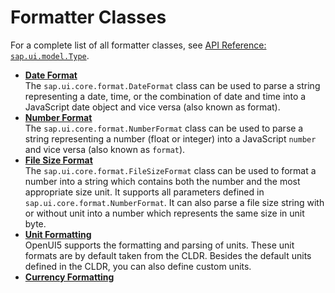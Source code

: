 <!-- loio35cbd6c6694a45f7bdbbe557f0107d63 -->

# Formatter Classes

For a complete list of all formatter classes, see [API Reference: `sap.ui.model.Type`](https://ui5.sap.com/#/api/sap.ui.core.format). 

-   **[Date Format](date-format-91f2eba.md "The sap.ui.core.format.DateFormat class can be used to parse a
        string representing a date, time, or the combination of date and time into a JavaScript date
        object and vice versa (also known as format). ")**  
The `sap.ui.core.format.DateFormat` class can be used to parse a string representing a date, time, or the combination of date and time into a JavaScript date object and vice versa \(also known as format\).
-   **[Number Format](number-format-91f2f28.md "The sap.ui.core.format.NumberFormat class can be used to parse a
		string representing a number (float or integer) into a JavaScript number
		and vice versa (also known as format).")**  
The `sap.ui.core.format.NumberFormat` class can be used to parse a string representing a number \(float or integer\) into a JavaScript `number` and vice versa \(also known as `format`\).
-   **[File Size Format](file-size-format-24f340b.md "The sap.ui.core.format.FileSizeFormat class can be used to format a
		number into a string which contains both the number and the most appropriate size unit. It
		supports all parameters defined in sap.ui.core.format.NumberFormat. It can
		also parse a file size string with or without unit into a number which represents the same
		size in unit byte.")**  
The `sap.ui.core.format.FileSizeFormat` class can be used to format a number into a string which contains both the number and the most appropriate size unit. It supports all parameters defined in `sap.ui.core.format.NumberFormat`. It can also parse a file size string with or without unit into a number which represents the same size in unit byte.
-   **[Unit Formatting](unit-formatting-8e618a8.md "OpenUI5 supports the
		formatting and parsing of units. These unit formats are by default taken from the CLDR.
		Besides the default units defined in the CLDR, you can also define custom units.")**  
OpenUI5 supports the formatting and parsing of units. These unit formats are by default taken from the CLDR. Besides the default units defined in the CLDR, you can also define custom units.
-   **[Currency Formatting](currency-formatting-e978728.md "")**  


